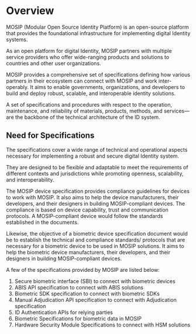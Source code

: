 # Overview 

MOSIP (Modular Open Source Identity Platform) is an open-source platform that provides the foundational infrastructure for implementing digital Identity systems.

As an open platform for digital Identity, MOSIP partners with multiple service providers who offer wide-ranging products and solutions to countries and other user organizations.

MOSIP provides a comprehensive set of specifications defining how various partners in their ecosystem can connect with MOSIP and work inter-operably. It aims to enable governments, organizations, and developers to build and deploy robust, scalable, and interoperable identity solutions.

A set of specifications and procedures with respect to the operation, maintenance, and reliability of materials, products, methods, and services—are the backbone of the technical architecture of the ID system.


## Need for Specifications

The specifications cover a wide range of technical and operational aspects necessary for implementing a robust and secure digital Identity system.

They are designed to be flexible and adaptable to meet the requirements of different contexts and jurisdictions while promoting openness, scalability, and interoperability. 

The MOSIP device specification provides compliance guidelines for devices to work with MOSIP. It also aims to help the device manufacturers, their developers, and their designers in building MOSIP-compliant devices. The compliance is based on device capability, trust and communication protocols. A MOSIP-compliant device would follow the standards established in the documents.

Likewise, the objective of a biometric device specification document would be to establish the technical and compliance standards/ protocols that are necessary for a biometric device to be used in MOSIP solutions. It aims to help the biometric device manufacturers, their developers, and their designers in building MOSIP-compliant devices.

A few of the specifications provided by MOSIP are listed below:

1. Secure biometric interface (SBI) to connect with biometric devices
2. ABIS API specification to connect with ABIS solutions
3. Biometric SDK specification to connect with biometric SDKs  
4. Manual Adjudication API specification to connect with Adjudication specification
5. ID Authentication APIs for relying parties
6. Biometric Specifications for biometric data in MOSIP
7. Hardware Security Module Specifications to connect with HSM solutions
